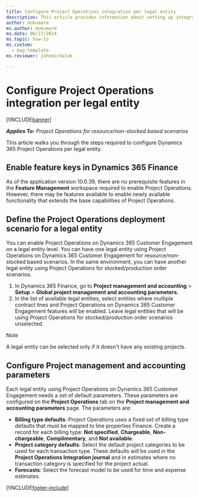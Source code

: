 ```yaml
---
title: Configure Project Operations integration per legal entity 
description: This article provides information about setting up integration by legal entity in Project Operations.
author: mukumarm
ms.author: mukumarm
ms.date: 06/27/2024
ms.topic: how-to
ms.custom: 
  - bap-template
ms.reviewer: johnmichalak

---
```


# Configure Project Operations integration per legal entity 

[!INCLUDE[banner](../includes/banner.md)]

_**Applies To:** Project Operations for resource/non-stocked based scenarios_

This article walks you through the steps required to configure Dynamics 365 Project Operations per legal entity.

## Enable feature keys in Dynamics 365 Finance

As of the application version 10.0.39, there are no prerequisite features in the **Feature Management** workspace required to enable Project Operations. However, there may be features available to enable newly available functionality that extends the base capabilities of Project Operations.

## Define the Project Operations deployment scenario for a legal entity

You can enable Project Operations on Dynamics 365 Customer Engagement on a legal entity level. You can have one legal entity using Project Operations on Dynamics 365 Customer Engagement for resource/non-stocked based scenarios. In the same environment, you can have another legal entity using Project Operations for stocked/production order scenarios.

1. In Dynamics 365 Finance, go to **Project management and accounting** > **Setup** > **Global project management and accounting parameters**.
2. In the list of available legal entities, select entities where multiple contract lines and Project Operations on Dynamics 365 Customer Engagement features will be enabled. Leave legal entities that will be using Project Operations for stocked/production order scenarios unselected.

> [!NOTE]
> A legal entity can be selected only if it doesn't have any existing projects.

## Configure Project management and accounting parameters

Each legal entity using Project Operations on Dynamics 365 Customer Engagement needs a set of default parameters. These parameters are configured on the **Project Operations** tab on the **Project management and accounting parameters** page. The parameters are:

  - **Billing type defaults**: Project Operations uses a fixed set of billing type defaults that must be mapped to line properties Finance. Create a record for each billing type: **Not specified**, **Chargeable**, **Non-chargeable**, **Complimentary**, and **Not available**.
  - **Project category defaults**: Select the default project categories to be used for each transaction type. These defaults will be used in the **Project Operations Integration journal** and in estimates where no transaction category is specified for the project actual.
  - **Forecasts**: Select the forecast model to be used for time and expense estimates.


[!INCLUDE[footer-include](../includes/footer-banner.md)]
